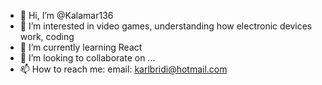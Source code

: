 - 👋 Hi, I’m @Kalamar136
- 👀 I’m interested in video games, understanding how electronic devices work, coding
- 🌱 I’m currently learning React
- 💞️ I’m looking to collaborate on ...
- 📫 How to reach me:
  email: karlbridi@hotmail.com

<!---
Kalamar136/Kalamar136 is a ✨ special ✨ repository because its `README.md` (this file) appears on your GitHub profile.
You can click the Preview link to take a look at your changes.
--->
